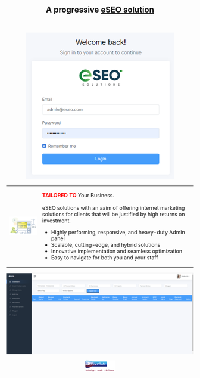   <h2 align="center">A progressive <a href="https://eseo.eseosolutions.ae/" target="_blank">eSEO solution</a></h2><br/>


<p align="center">
  <a href="https://eseo.eseosolutions.ae/" target="blank"><img src="./login.png" width="400" alt="Template" /></a>
</p>

<div align="center">
  <table>
    <tr>
      <td>
        <img src="./seo.svg" alt="Health" width="200"/>
      </td>
      <td>
        <p><b style="color:red">TAILORED TO</b> 
          Your Business.<br/> <br/>eSEO solutions with an aaim of offering internet marketing solutions for clients that will be justified by high returns on investment.
        <ul>
            <li>Highly performing, responsive, and heavy-duty Admin panel</li>
            <li>Scalable, cutting-edge, and hybrid solutions</li>
            <li>Innovative implementation and seamless optimization</li>
            <li>Easy to navigate for both you and your staff</li>
        </ul>   
        </p>
      </td>
    </tr>
  </table>
    
</div>

<p align="center">
  <a href="https://eseo.eseosolutions.ae/" target="blank"><img src="./admin.png" width="600" alt="Template" /></a>
</p>

<p align="center">
  <a href="https://eseo.eseosolutions.ae/" target="blank"><img src="./xportsoft_logo.png" width="80" alt="logo" /></a>
</p>
